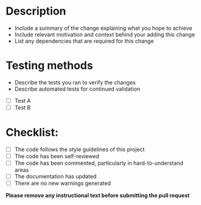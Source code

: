 # Description

* Include a summary of the change explaining what you hope to achieve
* Include relevant motivation and context behind your adding this change
* List any dependencies that are required for this change

# Testing methods

* Describe the tests you ran to verify the changes
* Describe automated tests for continued validation

- [ ] Test A
- [ ] Test B

# Checklist:

- [ ] The code follows the style guidelines of this project
- [ ] The code has been self-reviewed
- [ ] The code has been commented, particularly in hard-to-understand areas
- [ ] The documentation has updated
- [ ] There are no new warnings generated

**Please remove any instructional text before submitting the pull request**

